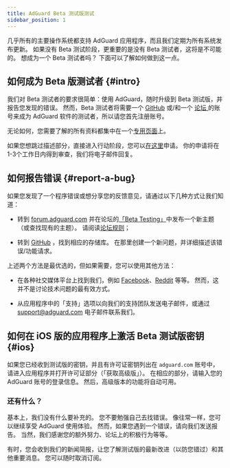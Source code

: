 ```yaml
---
title: AdGuard Beta 测试版测试
sidebar_position: 1
---
```


几乎所有的主要操作系统都支持 AdGuard 应用程序，而且我们定期为所有系统发布更新。 如果没有 Beta 测试阶段，更重要的是没有 Beta 测试者，这将是不可能的。 想成为一个 Beta 测试者吗？ 下面可以了解如何做到这一点。

## 如何成为 Beta 版测试者 {#intro}

我们对 Beta 测试者的要求很简单：使用 AdGuard，随时升级到 Beta 测试版，并报告您发现的错误。 然而，Beta 测试者将需要一个 [GitHub](https://github.com/) 或/和一个 [论坛 ](https://forum.adguard.com/index.php)的账号来成为 AdGuard 软件的测试者，所以请您首先注册账号。

无论如何，您需要了解的所有资料都集中在一个[专用页面](https://adguard.com/en/beta.html)上。

如果您想跳过描述部分，直接进入行动阶段，您可以[在这里](https://surveys.adguard.com/beta_testing_program/form.html)申请。 你的申请将在1-3个工作日内得到审查，我们将电子邮件回复。

## 如何报告错误 {#report-a-bug}

如果您发现了一个程序错误或想分享您的反馈意见，请通过以下几种方式让我们知道：

* 转到 [forum.adguard.com](https://forum.adguard.com/index.php) 并在论坛的[「Beta Testing」](https://forum.adguard.com/index.php?categories/48/)中发布一个新主题（或查找现有的主题）。 请阅读[论坛规则](https://forum.adguard.com/index.php?threads/14859/)；

* 转到 [GitHub](https://github.com/AdguardTeam/) ，找到相应的存储库。 在那里创建一个新问题，并详细描述该错误/功能请求。

上述两个方法是最优选的，但如果需要，您可以使用其他方法：

* 在各种社交媒体平台上找到我们，例如 [Facebook](https://www.facebook.com/AdguardEn/)、[Reddit](https://www.reddit.com/r/Adguard/) 等等。 然而，这并不是讨论技术问题的最有效方式。

* 从应用程序中的「支持」选项以向我们的支持团队发送电子邮件，或通过 [support@adguard.com](mailto:support@adguard.com) 电子邮件联系我们。

## 如何在 iOS 版的应用程序上激活 Beta 测试版密钥 {#ios}

如果您已经收到测试版的密钥，并且有许可证密钥列出在 `adguard.com` 账号中，请进入应用程序并打开许可证部分（「获取高级版」）。 在相应的部分，请输入您的 AdGuard 账号的登录信息。 然后，高级版本的功能将自动可用。

### 还有什么？

基本上，我们没有什么要补充的。 您不要勉强自己去找错误。 像往常一样，您可以继续享受 AdGuard 使用体验。 然而，如果您遇到一个错误，请向我们发送报告。 当然，我们感谢您的额外努力、论坛上的积极行为等等。

有时，您会收到我们的新闻简报，让您了解测试版的最新改进（以防您错过）和其他重要消息。 您可以随时取消订阅。